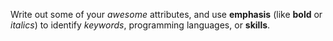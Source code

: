 Write out some of your *awesome* attributes, and use **emphasis** (like __bold__ or _italics_) to identify _keywords_, programming languages, or **skills**. 
